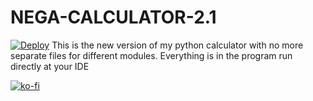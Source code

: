 # NEGA-CALCULATOR-2.1
[![Deploy](https://img.shields.io/badge/stable-working-brightgreen)](https://img.shields.io/badge/stable-working-brightgreen)
This is the new version of my python calculator with no more separate files for different modules.
Everything is in the program run directly at your IDE

[![ko-fi](https://www.ko-fi.com/img/githubbutton_sm.svg)](https://ko-fi.com/S6S01ULOV)
